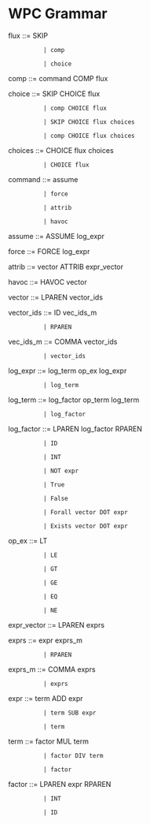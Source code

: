 # WPC Grammar

flux        ::= SKIP

              | comp

              | choice

comp        ::= command COMP flux

choice      ::= SKIP CHOICE flux

              | comp CHOICE flux

              | SKIP CHOICE flux choices

              | comp CHOICE flux choices

choices     ::= CHOICE flux choices

              | CHOICE flux

command     ::= assume

              | force

              | attrib

              | havoc

assume      ::= ASSUME log_expr

force       ::= FORCE log_expr

attrib      ::= vector ATTRIB expr_vector

havoc       ::= HAVOC vector

vector      ::= LPAREN vector_ids

vector_ids  ::= ID vec_ids_m

              | RPAREN

vec_ids_m   ::= COMMA vector_ids

              | vector_ids

log_expr    ::= log_term op_ex log_expr

              | log_term

log_term    ::= log_factor op_term log_term

              | log_factor

log_factor  ::= LPAREN log_factor RPAREN

              | ID

              | INT

              | NOT expr

              | True

              | False

              | Forall vector DOT expr

              | Exists vector DOT expr

op_ex       ::= LT 

              | LE 
            
              | GT 
              
              | GE 
              
              | EQ 
              
              | NE

expr_vector ::= LPAREN exprs

exprs       ::= expr exprs_m

              | RPAREN

exprs_m     ::= COMMA exprs

              | exprs

expr        ::= term ADD expr 

              | term SUB expr

              | term

term        ::= factor MUL term 

              | factor DIV term 

              | factor

factor      ::= LPAREN expr RPAREN 

              | INT 

              | ID

